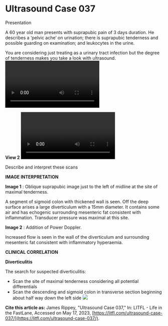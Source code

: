 # Ultrasound Case 037
Presentation


A 60 year old man presents with suprapubic pain of 3 days duration. He describes a ‘pelvic ache’ on urination; there is suprapubic tenderness and possible guarding on examination; and leukocytes in the urine. 


You are considering just treating as a urinary tract infection but the degree of tenderness makes you take a look with ultrasound.
![](https://litfl.com/wp-content/uploads/2018/12/LITFL-Top-100-Ultrasound-037-01-Diverticulitis.mp4)

**View 2** 
![](https://litfl.com/wp-content/uploads/2018/12/LITFL-Top-100-Ultrasound-037-02-Diverticulitis-Doppler.mp4)


Describe and interpret these scans

**IMAGE INTERPRETATION** 



**Image 1** : Oblique suprapubic image just to the left of midline at the site of maximal tenderness. 


A segment of sigmoid colon with thickened wall is seen. Off the deep surface arises a large diverticulum with a 15mm diameter. It contains some air and has echogenic surrounding mesenteric fat consistent with inflammation. Transducer pressure was maximal at this site. 



**Image 2** : Addition of Power Doppler. 


Increased flow is seen in the wall of the diverticulum and surrounding mesenteric fat consistent with inflammatory hyperaemia.


**CLINICAL CORRELATION** 



**Diverticulitis** 


The search for suspected diverticulitis: 
- Scan the site of maximal tenderness considering all potential differentials 
- Scan the descending and sigmoid colon in transverse section beginning about half way down the left side
![](https://litfl.com/wp-content/uploads/2018/12/LITFL-Top-100-Ultrasound-037-Diverticulum-examination-technique.jpg)

**Cite this article as:**  James Rippey, "Ultrasound Case 037," In: LITFL - Life in the FastLane, Accessed on May 17, 2023, [https://litfl.com/ultrasound-case-037/](https://litfl.com/ultrasound-case-037/).


